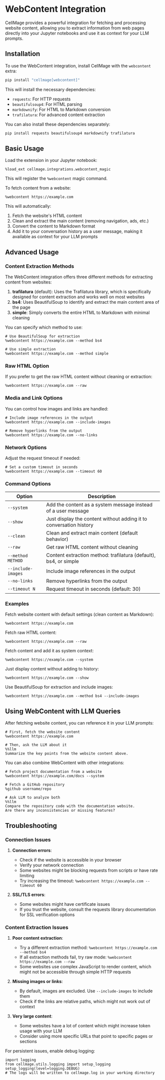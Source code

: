 # WebContent Integration

CellMage provides a powerful integration for fetching and processing website content, allowing you to extract information from web pages directly into your Jupyter notebooks and use it as context for your LLM prompts.

## Installation

To use the WebContent integration, install CellMage with the `webcontent` extra:

```bash
pip install "cellmage[webcontent]"
```

This will install the necessary dependencies:
- `requests`: For HTTP requests
- `beautifulsoup4`: For HTML parsing
- `markdownify`: For HTML to Markdown conversion
- `trafilatura`: For advanced content extraction

You can also install these dependencies separately:

```bash
pip install requests beautifulsoup4 markdownify trafilatura
```

## Basic Usage

Load the extension in your Jupyter notebook:

```ipython
%load_ext cellmage.integrations.webcontent_magic
```

This will register the `%webcontent` magic command.

To fetch content from a website:

```ipython
%webcontent https://example.com
```

This will automatically:
1. Fetch the website's HTML content
2. Clean and extract the main content (removing navigation, ads, etc.)
3. Convert the content to Markdown format
4. Add it to your conversation history as a user message, making it available as context for your LLM prompts

## Advanced Usage

### Content Extraction Methods

The WebContent integration offers three different methods for extracting content from websites:

1. **trafilatura** (default): Uses the Trafilatura library, which is specifically designed for content extraction and works well on most websites
2. **bs4**: Uses BeautifulSoup to identify and extract the main content area of the page
3. **simple**: Simply converts the entire HTML to Markdown with minimal cleaning

You can specify which method to use:

```ipython
# Use BeautifulSoup for extraction
%webcontent https://example.com --method bs4

# Use simple extraction
%webcontent https://example.com --method simple
```

### Raw HTML Option

If you prefer to get the raw HTML content without cleaning or extraction:

```ipython
%webcontent https://example.com --raw
```

### Media and Link Options

You can control how images and links are handled:

```ipython
# Include image references in the output
%webcontent https://example.com --include-images

# Remove hyperlinks from the output
%webcontent https://example.com --no-links
```

### Network Options

Adjust the request timeout if needed:

```ipython
# Set a custom timeout in seconds
%webcontent https://example.com --timeout 60
```

### Command Options

| Option | Description |
|--------|-------------|
| `--system` | Add the content as a system message instead of a user message |
| `--show` | Just display the content without adding it to conversation history |
| `--clean` | Clean and extract main content (default behavior) |
| `--raw` | Get raw HTML content without cleaning |
| `--method METHOD` | Content extraction method: trafilatura (default), bs4, or simple |
| `--include-images` | Include image references in the output |
| `--no-links` | Remove hyperlinks from the output |
| `--timeout N` | Request timeout in seconds (default: 30) |

### Examples

Fetch website content with default settings (clean content as Markdown):
```ipython
%webcontent https://example.com
```

Fetch raw HTML content:
```ipython
%webcontent https://example.com --raw
```

Fetch content and add it as system context:
```ipython
%webcontent https://example.com --system
```

Just display content without adding to history:
```ipython
%webcontent https://example.com --show
```

Use BeautifulSoup for extraction and include images:
```ipython
%webcontent https://example.com --method bs4 --include-images
```

## Using WebContent with LLM Queries

After fetching website content, you can reference it in your LLM prompts:

```ipython
# First, fetch the website content
%webcontent https://example.com

# Then, ask the LLM about it
%%llm
Summarize the key points from the website content above.
```

You can also combine WebContent with other integrations:

```ipython
# Fetch project documentation from a website
%webcontent https://example.com/docs --system

# Fetch a GitHub repository
%github username/repo

# Ask LLM to analyze both
%%llm
Compare the repository code with the documentation website.
Are there any inconsistencies or missing features?
```

## Troubleshooting

### Connection Issues

1. **Connection errors**:
   - Check if the website is accessible in your browser
   - Verify your network connection
   - Some websites might be blocking requests from scripts or have rate limiting
   - Try increasing the timeout: `%webcontent https://example.com --timeout 60`

2. **SSL/TLS errors**:
   - Some websites might have certificate issues
   - If you trust the website, consult the requests library documentation for SSL verification options

### Content Extraction Issues

1. **Poor content extraction**:
   - Try a different extraction method: `%webcontent https://example.com --method bs4`
   - If all extraction methods fail, try raw mode: `%webcontent https://example.com --raw`
   - Some websites use complex JavaScript to render content, which might not be accessible through simple HTTP requests

2. **Missing images or links**:
   - By default, images are excluded. Use `--include-images` to include them
   - Check if the links are relative paths, which might not work out of context

3. **Very large content**:
   - Some websites have a lot of content which might increase token usage with your LLM
   - Consider using more specific URLs that point to specific pages or sections

For persistent issues, enable debug logging:

```ipython
import logging
from cellmage.utils.logging import setup_logging
setup_logging(level=logging.DEBUG)
# The logs will be written to cellmage.log in your working directory
```
